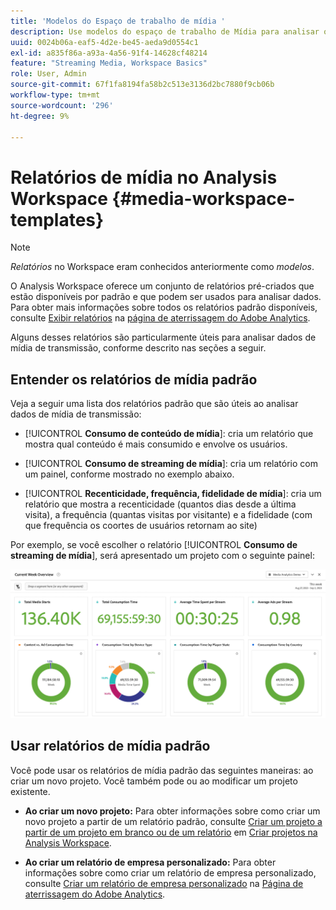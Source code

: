 ```yaml
---
title: 'Modelos do Espaço de trabalho de mídia '
description: Use modelos do espaço de trabalho de Mídia para analisar os dados de rastreamento. Escolha modelos padrão para Atração ou Mídia de streaming ou crie seus próprios modelos personalizados.
uuid: 0024b06a-eaf5-4d2e-be45-aeda9d0554c1
exl-id: a835f86a-a93a-4a56-91f4-14628cf48214
feature: "Streaming Media, Workspace Basics"
role: User, Admin
source-git-commit: 67f1fa8194fa58b2c513e3136d2bc7880f9cb06b
workflow-type: tm+mt
source-wordcount: '296'
ht-degree: 9%

---
```


# Relatórios de mídia no Analysis Workspace {#media-workspace-templates}

>[!NOTE]
>
>*Relatórios* no Workspace eram conhecidos anteriormente como *modelos*.

O Analysis Workspace oferece um conjunto de relatórios pré-criados que estão disponíveis por padrão e que podem ser usados para analisar dados. Para obter mais informações sobre todos os relatórios padrão disponíveis, consulte [Exibir relatórios](https://experienceleague.adobe.com/docs/analytics/analyze/landing.html?lang=en#menus) na [página de aterrissagem do Adobe Analytics](https://experienceleague.adobe.com/docs/analytics/analyze/landing.html?lang=pt-BR).

Alguns desses relatórios são particularmente úteis para analisar dados de mídia de transmissão, conforme descrito nas seções a seguir.

## Entender os relatórios de mídia padrão

Veja a seguir uma lista dos relatórios padrão que são úteis ao analisar dados de mídia de transmissão:

* [!UICONTROL **Consumo de conteúdo de mídia**]: cria um relatório que mostra qual conteúdo é mais consumido e envolve os usuários.

* [!UICONTROL **Consumo de streaming de mídia**]: cria um relatório com um painel, conforme mostrado no exemplo abaixo.

* [!UICONTROL **Recenticidade, frequência, fidelidade de mídia**]: cria um relatório que mostra a recenticidade (quantos dias desde a última visita), a frequência (quantas visitas por visitante) e a fidelidade (com que frequência os coortes de usuários retornam ao site)

Por exemplo, se você escolher o relatório [!UICONTROL **Consumo de streaming de mídia**], será apresentado um projeto com o seguinte painel:

![](/help/reporting/assets/aa-workspace.png)

## Usar relatórios de mídia padrão

Você pode usar os relatórios de mídia padrão das seguintes maneiras:
ao criar um novo projeto. Você também pode ou ao modificar um projeto existente.

* **Ao criar um novo projeto:** Para obter informações sobre como criar um novo projeto a partir de um relatório padrão, consulte [Criar um projeto a partir de um projeto em branco ou de um relatório](https://experienceleague.adobe.com/docs/analytics/analyze/analysis-workspace/build-workspace-project/create-projects.html?lang=en#create-a-project-from-a-blank-project-or-a-report) em [Criar projetos na Analysis Workspace](https://experienceleague.adobe.com/docs/analytics/analyze/analysis-workspace/build-workspace-project/create-projects.html?lang=en#create-a-project-from-a-blank-project-or-a-report).

* **Ao criar um relatório de empresa personalizado:** Para obter informações sobre como criar um relatório de empresa personalizado, consulte [Criar um relatório de empresa personalizado](https://experienceleague.adobe.com/docs/analytics/analyze/landing.html?lang=en#company-report) na [Página de aterrissagem do Adobe Analytics](https://experienceleague.adobe.com/docs/analytics/analyze/landing.html?lang=pt-BR).
